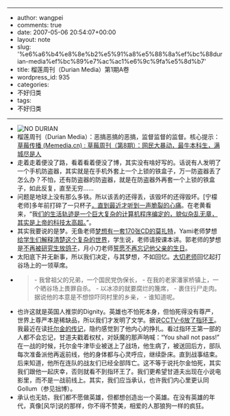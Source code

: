 - --
- author: wangpei
- comments: true
- date: 2007-05-06 20:54:07+00:00
- layout: note
- slug: '%e6%a6%b4%e8%8e%b2%e5%91%a8%e5%88%8a%ef%bc%88durian-media%ef%bc%89%e7%ac%ac1%e6%9c%9fa%e5%8d%b7'
- title: 榴莲周刊（Durian Media）第1期A卷
- wordpress_id: 935
- categories:
- 不好归类
- tags:
- 不好归类
- --
- ![NO DURIAN](http://farm1.static.flickr.com/122/293160323_55676b5295_m.jpg)
- 榴莲周刊（Durian Media）：恶搞恶搞的恶搞，监督监督的监督。核心提示：[草莓传播 (Memedia.cn) : 草莓周刊（第8期）：网民大暴动，最牛本科生，满城尽是人](http://memedia.cn/2007/05/07/11)
- 走着走着便没了路，看着看着便没了博，其实没有啥好写的。话说有人发明了一个手机防盗器，其实就是在手机外套上一个上锁的铁盒子，万一防盗器丢了怎么办？不怕，还有防盗器的防盗器，就是在防盗器外再套一个上锁的铁盒子，如此反复，直至无穷……
- 问题是地球上没有那么多铁。所以该丢的还得丢，该毁坏的还得毁坏。[宁檬老师]多年前打碎了一只杯子[，直到最近才听到一声脆裂的心痛](http://fromlondon.spaces.live.com/Blog/cns!989FDDD28AA40A6D!3067.entry)。在老黄看来，“我[们的生活轨迹是一个巨大复杂的计算机程序编定的，貌似杂乱无章，其实是上帝的科技太高超。](http://hi.baidu.com/hzlh/blog/item/34ebd739607db1f23a87ced3.html)”。
- 其实我要说的是梦。无鱼老师[梦想有一套170张CD的莫扎特](http://blog.sina.com.cn/u/54ec00c201000a2p)，Yami老师梦想[给学生们解释清楚这个复杂的世界](http://qiaotian.blogbus.com/logs/5259741.html)，学生说，老师请按课本讲。郭老师的梦想是[不再被研究生放鸽子](http://blog.sina.com.cn/u/4a22f44b010008qc)，月小刀老师[誓愿不再忘记他父亲的生日](http://linguotong.bokee.com/5708854.html)。
- 太阳底下并无新事，所以我们决定，与其梦想，不如回忆。[大切老师](http://www.blogcn.com/user51/liliptt324/blog/57680352.html)回忆起打谷场上的一领草席。
- <blockquote>
    - 我曾祖父的兄弟，一个国民党伪保长，
    - 在我的老家潘家桥镇上，一个晒谷场上畏罪自杀。
    - 以冰凉的就要腐烂的篾席，
    - 裹住行尸走肉。据说他的本意是不想惊吓同村里的乡亲，
    - 谁知道呢。</blockquote>
- 也许这就是英国人推崇的Dignity。英雄也不怕死本身，但怕死得没有尊严，世界上尊严本是稀缺品，所以我们才发明了文学。据说[CCTV-6放了指环王](http://www.tianya8.net/2007/05/blog-post_06.html)。我最近在读[托尔金的传记](http://www.douban.com/subject/1386880/)，隐约感觉到了他内心的挣扎。看过指环王第一部的人都不会忘记，甘道夫戳着权杖，对妖魔的那声呐喊：“You shall not pass!” 在一战的时候，托尔金牛津毕业被送上了战场，他生病了，被送回后方，部队每次准备派他再返前线，他的身体都与心灵呼应，继续卧床。直到战事结束。后来知道，他所在连队的战友们已经全部阵亡。这不等于说托尔金怕死，其实我们跟他一起庆幸，否则就看不到指环王了。我们更希望甘道夫出现在小说电影里，而不是一战前线上。其实，我们应当承认，也许我们内心里更认同Gollum（参见拙博）。
- 承认也无妨，我们都不愿做英雄，但都想创造出一个英雄。在没有英雄的年代，真像[风华]说的那样，你不得不赞美，相爱的人那狼狗一样的疯狂。
